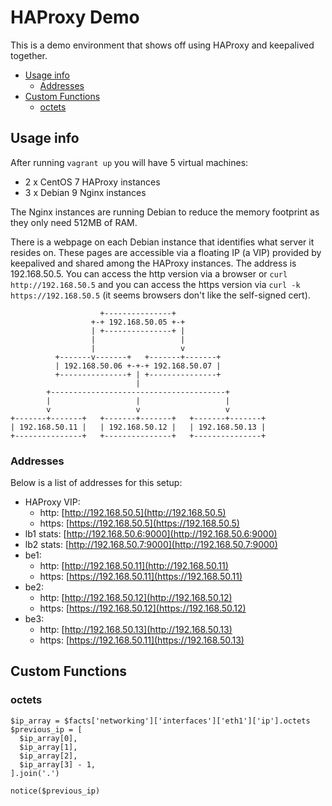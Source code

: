 # HAProxy Demo

This is a demo environment that shows off using HAProxy and keepalived together.

- [Usage info](#usage-info)
  - [Addresses](#addresses)
- [Custom Functions](#custom-functions)
  - [octets](#octets)

## Usage info

After running `vagrant up` you will have 5 virtual machines:

- 2 x CentOS 7 HAProxy instances
- 3 x Debian 9 Nginx instances

The Nginx instances are running Debian to reduce the memory footprint as they only need 512MB of RAM.

There is a webpage on each Debian instance that identifies what server it resides on. These pages are accessible via a floating IP (a VIP) provided by keepalived and shared among the HAProxy instances. The address is 192.168.50.5. You can access the http version via a browser or `curl http://192.168.50.5` and you can access the https version via `curl -k https://192.168.50.5` (it seems browsers don't like the self-signed cert).

```plain
                    +---------------+
                  +-+ 192.168.50.05 +-+
                  | +---------------+ |
                  |                   |
                  |                   v
          +-------v-------+   +-------+-------+
          | 192.168.50.06 +-+-+ 192.168.50.07 |
          +---------------+ | +---------------+
                            |
        +---------------------------------------+
        |                   |                   |
        v                   v                   v
+-------+-------+   +-------+-------+   +-------+-------+
| 192.168.50.11 |   | 192.168.50.12 |   | 192.168.50.13 |
+---------------+   +---------------+   +---------------+
```

### Addresses

Below is a list of addresses for this setup:

- HAProxy VIP:
  - http: [http://192.168.50.5](http://192.168.50.5)
  - https: [https://192.168.50.5](https://192.168.50.5)
- lb1 stats: [http://192.168.50.6:9000](http://192.168.50.6:9000)
- lb2 stats: [http://192.168.50.7:9000](http://192.168.50.7:9000)
- be1:
  - http: [http://192.168.50.11](http://192.168.50.11)
  - https: [https://192.168.50.11](https://192.168.50.11)
- be2:
  - http: [http://192.168.50.12](http://192.168.50.12)
  - https: [https://192.168.50.12](https://192.168.50.12)
- be3:
  - http: [http://192.168.50.13](http://192.168.50.13)
  - https: [https://192.168.50.11](https://192.168.50.13)

## Custom Functions

### octets

```puppet
$ip_array = $facts['networking']['interfaces']['eth1']['ip'].octets
$previous_ip = [
  $ip_array[0],
  $ip_array[1],
  $ip_array[2],
  $ip_array[3] - 1,
].join('.')

notice($previous_ip)
```
